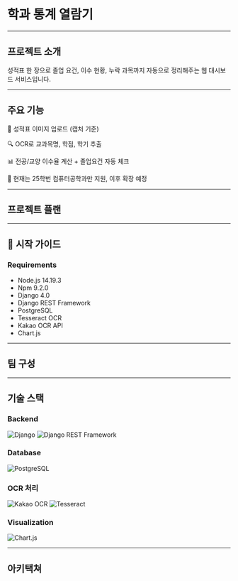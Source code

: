 

# 학과 통계 열람기

---

## 프로젝트 소개

성적표 한 장으로 졸업 요건, 이수 현황, 누락 과목까지 자동으로 정리해주는 웹 대시보드 서비스입니다.

---

## 주요 기능

📸 성적표 이미지 업로드 (캡처 기준)

🔍 OCR로 교과목명, 학점, 학기 추출

📊 전공/교양 이수율 계산 + 졸업요건 자동 체크

🎯 현재는 25학번 컴퓨터공학과만 지원, 이후 확장 예정

---

## 프로젝트 플랜

---

## 📂 시작 가이드

### Requirements
- Node.js 14.19.3
- Npm 9.2.0
- Django 4.0
- Django REST Framework
- PostgreSQL
- Tesseract OCR
- Kakao OCR API
- Chart.js
---

## 팀 구성

---

## 기술 스택

### Backend
![Django](https://img.shields.io/badge/Django-092E20?style=for-the-badge&logo=django&logoColor=white)
![Django REST Framework](https://img.shields.io/badge/Django%20REST%20Framework-009688?style=for-the-badge&logo=django&logoColor=white)

### Database
![PostgreSQL](https://img.shields.io/badge/PostgreSQL-336791?style=for-the-badge&logo=postgresql&logoColor=white)

### OCR 처리
![Kakao OCR](https://img.shields.io/badge/Kakao%20OCR-FEE500?style=for-the-badge&logo=kakaotalk&logoColor=black)
![Tesseract](https://img.shields.io/badge/Tesseract-0099FF?style=for-the-badge&logo=tesseract&logoColor=white)

### Visualization
![Chart.js](https://img.shields.io/badge/Chart.js-100000?style=for-the-badge&logo=chartdotjs&logoColor=F7931E)


---

## 아키택쳐
